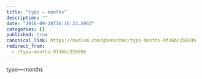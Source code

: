 ```yaml
---
title: "typo — months"
description: ""
date: "2016-09-28T16:16:23.596Z"
categories: []
published: true
canonical_link: https://medium.com/@benschac/typo-months-9f36bc25069b
redirect_from:
  - /typo-months-9f36bc25069b
---
```


typo — months
